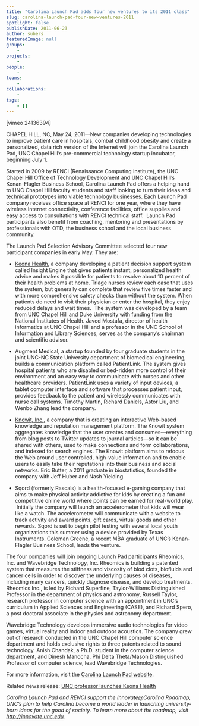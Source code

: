 ```yaml
---
title: "Carolina Launch Pad adds four new ventures to its 2011 class"
slug: carolina-launch-pad-four-new-ventures-2011
spotlight: false
publishDate: 2011-06-23
author: subers
featuredImage: null
groups:
    - 
projects:
    - 
people:
    - 
teams: 
    - 
collaborations:
    - 
tags:
    - []
---
```

<p>[vimeo 24136394]</p>

<p>CHAPEL HILL, NC, May 24, 2011—New companies developing technologies to improve patient care in hospitals, combat childhood obesity and create a personalized, data rich version of the Internet will join the Carolina Launch Pad, UNC Chapel Hill’s pre-commercial technology startup incubator, beginning July 1.<!--more--></p>

<p>Started in 2009 by RENCI (Renaissance Computing Institute), the UNC Chapel Hill Office of Technology Development and UNC Chapel Hill’s Kenan-Flagler Business School, Carolina Launch Pad offers a helping hand to UNC Chapel Hill faculty students and staff looking to turn their ideas and technical prototypes into viable technology businesses. Each Launch Pad company receives office space at RENCI for one year, where they have wireless Internet connectivity, conference facilities, office supplies and easy access to consultations with RENCI technical staff.  Launch Pad participants also benefit from coaching, mentoring and presentations by professionals with OTD, the business school and the local business community.</p>

<p>The Launch Pad Selection Advisory Committee selected four new participant companies in early May. They are:</p>

<ul>
	<li><a href="http://www.keonahealth.com/">Keona Health</a>, a company developing a patient decision support system called Insight Engine that gives patients instant, personalized health advice and makes it possible for patients to resolve about 10 percent of their health problems at home. Triage nurses review each case that uses the system, but generally can complete that review five times faster and with more comprehensive safety checks than without the system. When patients do need to visit their physician or enter the hospital, they enjoy reduced delays and wait times.  The system was developed by a team from UNC Chapel Hill and Duke University with funding from the National Institutes of Health. Javed Mostafa, director of health informatics at UNC Chapel Hill and a professor in the UNC School of Information and Library Sciences, serves as the company’s chairman and scientific advisor.</li>
</ul>
<ul>
	<li>Augment Medical, a startup founded by four graduate students in the joint UNC-NC State University department of biomedical engineering, builds a communication platform called PatientLink. The system gives hospital patients who are disabled or bed-ridden more control of their environment and an easy way to communicate with nurses and other healthcare providers. PatientLink uses a variety of input devices, a tablet computer interface and software that processes patient input, provides feedback to the patient and wirelessly communicates with nurse call systems. Timothy Martin, Richard Daniels, Astor Liu, and Wenbo Zhang lead the company. </li>
</ul>
<ul>
	<li><a href="http://knowitapp.com/">Knowit, Inc.,</a> a company that is creating an interactive Web-based knowledge and reputation management platform. The Knowit system aggregates knowledge that the user creates and consumes—everything from blog posts to Twitter updates to journal articles—so it can be shared with others, used to make connections and form collaborations, and indexed for search engines. The Knowit platform aims to refocus the Web around user controlled, high-value information and to enable users to easily take their reputations into their business and social networks. Eric Butter, a 2011 graduate in biostatistics, founded the company with Jeff Huber and Nash Yielding. </li>
</ul>
<ul>
	<li>Sqord (formerly Rascals) is a health-focused e-gaming company that aims to make physical activity addictive for kids by creating a fun and competitive online world where points can be earned for real-world play.  Initially the company will launch an accelerometer that kids will wear like a watch. The accelerometer will communicate with a website to track activity and award points, gift cards, virtual goods and other rewards. Sqord is set to begin pilot testing with several local youth organizations this summer using a device provided by Texas Instruments. Coleman Greene, a recent MBA graduate of UNC’s Kenan-Flagler Business School, leads the venture. </li>
</ul>

<p>The four companies will join ongoing Launch Pad participants Rheomics, Inc. and Wavebridge Technology, Inc. Rheomics is building a patented system that measures the stiffness and viscosity of blod clots, biofluids and cancer cells in order to discover the underlying causes of diseases, including many cancers, quickly diagnose disease, and develop treatments. Rheomics Inc., is led by Richard Superfine, Taylor-Williams Distinguished Professor in the department of physics and astronomy, Russell Taylor, research professor in computer science with an appointment in UNC’s curriculum in Applied Sciences and Engineering (CASE), and Richard Spero, a post doctoral associate in the physics and astronomy department.</p>

<p>Wavebridge Technology develops immersive audio technologies for video games, virtual reality and indoor and outdoor acoustics. The company grew out of research conducted in the UNC Chapel Hill computer science department and holds exclusive rights to three patents related to sound technology. Anish Chandak, a Ph.D. student in the computer science department, and Dinesh Manocha, Phi Delta Theta/Mason Distinguished Professor of computer science, lead Wavebridge Technologies.</p>

<p>For more information, visit the <a href="http://www.carolinalaunchpad.org/">Carolina Launch Pad website</a>.</p>

<p>Related news release: <a href="http://sils.unc.edu/news/2011/keona-health ">UNC professor launches Keona Health</a></p>

<p><em>Carolina Launch Pad and RENCI support the Innovate@Carolina Roadmap,  UNC’s plan to help Carolina become a world leader in launching  university-born ideas for the good of society. To learn more about the  roadmap, visit </em><em><a href="http://innovate.unc.edu/">http://innovate.unc.edu</a>.</em></p>

